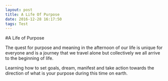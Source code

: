 ```yaml
---
layout: post
title: A Life Of Purpose
date: 2016-12-28 16:17:50
tags: Test
---
```


#A Life of Purpose



The quest for purpose and meaning in the afternoon of our life is unique for everyone and is a journey that we travel alone but collectively we all arrive to the beginning of life.

Learning how to set goals, dream, manifest and take action towards the direction of what is your purpose during this time on earth.

